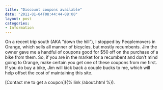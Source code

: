 ```yaml
---
title: "Discount coupons available"
date: "2011-01-04T08:44:44-08:00"
layout: post
categories:
- Information
---
```


On a recent trip south (AKA “down the hill”), I stopped by Peoplemovers in Orange, which sells all manner of bicycles, but mostly recumbents. Jim the owner gave me a handful of coupons good for $50 off on the purchase of a bike from them. So, if you are in the market for a recumbent and don’t mind going to Orange, make certain you get one of these coupons from me first. If you do buy a bike, Jim will kick back a couple bucks to me, which will help offset the cost of maintaining this site.

[Contact me to get a coupon]({% link /about.html %}).
